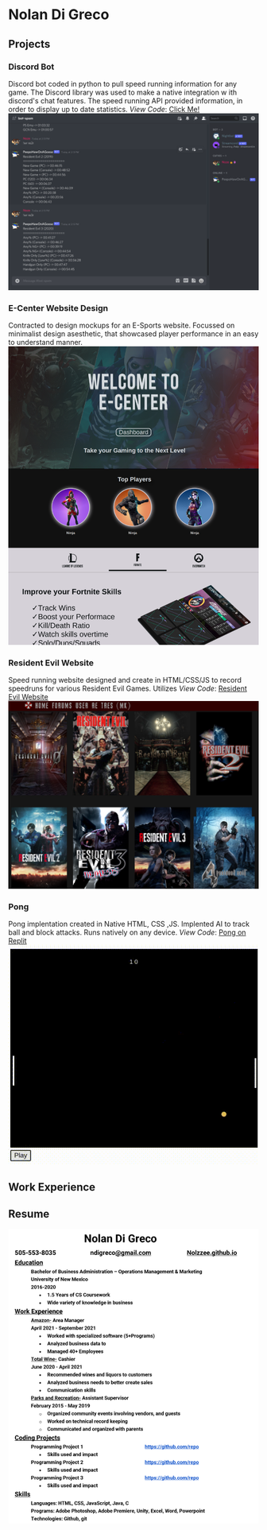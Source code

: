 # Nolan Di Greco

## Projects

### Discord Bot
Discord bot coded in python to pull speed running information for any game. The Discord library was used to make a native integration w ith discord's chat features. The speed running API provided information, in order to display up to date statistics.
*View Code*: [Click Me!](https://replit.com/@Nolzzee/Pong-1#index.html)
![](/assets/discord_bot.png)

### E-Center Website Design
Contracted to design mockups for an E-Sports website. Focussed on minimalist design asesthetic, that showcased player performance in an easy to understand manner.
![](/assets/ecenterhome.png)

### Resident Evil Website
Speed running website designed and create in HTML/CSS/JS to record speedruns for various Resident Evil Games. Utilizes 
*View Code*: [Resident Evil Website](https://respeedrun.com/)
![](/assets/resident_evil.png)

### Pong 
Pong implentation created in Native HTML, CSS ,JS. Implented AI to track ball and block attacks. Runs natively on any device.
*View Code*: [Pong on Replit](https://replit.com/@Nolzzee/Pong-1#index.html)
![](/assets/pong.gif)

## Work Experience


## Resume
![](/assets/online_resume.png)
